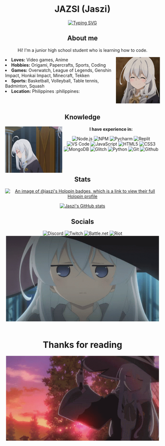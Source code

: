 <h1 align="center"> JAZSI (Jaszi) </h1>

<p align="center">
    <a href="https://git.io/typing-svg">
        <img src="https://readme-typing-svg.demolab.com?font=Fira+Code&pause=1000&center=true&width=435&lines=Hello+World!!!" alt="Typing SVG" />
    </a>
</p>


<div>
    <div align="center">
        <h2> About me </h2>
        <p> Hi! I'm a junior high school student who is learning how to code.</p>
        <img src="images/elaina1.gif" align="right" height="150">
    </div>
    <li> <b>Loves:</b> Video games, Anime </li>
    <li> <b>Hobbies:</b> Origami, Papercrafts, Sports, Coding </li>
    <li> <b>Games:</b> Overwatch, League of Legends, Genshin Impact, Honkai Impact, Minecraft, Tekken </li>
    <li> <b>Sports:</b> Basketball, Volleyball, Table tennis, Badminton, Squash
    <li> <b>Location:</b> Philippines :philippines:</li>
    <br>
    <br>
</div>

<div align="center">
    <h2> Knowledge </h2>
    <p>
        <img src="images/elaina2.gif" align="left" height="150">
        <b>I have experience in:</b>
    </p>
    <p>
        <img src="https://img.shields.io/badge/node.js-6DA55F?style=for-the-badge&logo=node.js&logoColor=white" alt="Node.js">
        <img src="https://img.shields.io/badge/NPM-%23CB3837.svg?style=for-the-badge&logo=npm&logoColor=white" alt="NPM">
        <img src="https://img.shields.io/badge/pycharm-143?style=for-the-badge&logo=pycharm&logoColor=black&color=black&labelColor=green" alt="Pycharm">
        <img src="https://img.shields.io/badge/Replit-DD1200?style=for-the-badge&logo=Replit&logoColor=white" alt="Replit">
        <img src="https://img.shields.io/badge/Visual%20Studio%20Code-0078d7.svg?style=for-the-badge&logo=visual-studio-code&logoColor=white" alt="VS Code">
        <img src="https://img.shields.io/badge/javascript-%23323330.svg?style=for-the-badge&logo=javascript&logoColor=%23F7DF1E" alt="JavaScript">
        <img src="https://img.shields.io/badge/html5-%23E34F26.svg?style=for-the-badge&logo=html5&logoColor=white" alt="HTML5">
        <img src="https://img.shields.io/badge/css3-%231572B6.svg?style=for-the-badge&logo=css3&logoColor=white" alt="CSS3">
        <img src="https://img.shields.io/badge/MongoDB-%234ea94b.svg?style=for-the-badge&logo=mongodb&logoColor=white" alt="MongoDB">
        <img src="https://img.shields.io/badge/glitch-%233333FF.svg?style=for-the-badge&logo=glitch&logoColor=white" alt="Glitch">
        <img src="https://img.shields.io/badge/python-3670A0?style=for-the-badge&logo=python&logoColor=ffdd54" alt="Python">
        <img src="https://img.shields.io/badge/git-%23F05033.svg?style=for-the-badge&logo=git&logoColor=white" alt="Git">
        <img src="https://img.shields.io/badge/github-%23121011.svg?style=for-the-badge&logo=github&logoColor=white" alt="Github">
    </p>
    <br>
    <br>
</div>

<div align="center">
    <h2> Stats </h2>
    <p><a href="https://holopin.io/@jaszi"><img src="https://holopin.me/jaszi" alt="An image of @jaszi&#39;s Holopin badges, which is a link to view their full Holopin profile"></a></p>
    <p><a href="https://github.com/JAZSI"><img src="https://github-readme-stats.vercel.app/api?username=JAZSI&hide=prs,issues,contribs&show_icons=true&theme=radical" alt="Jaszi&#39;s GitHub stats"></a></p>
</div>

<div align="center">
    <h2> Socials </h2>
    <img src="https://img.shields.io/badge/Jaszi-%235865F2.svg?style=for-the-badge&logo=discord&logoColor=white" alt="Discord">
    <img src="https://img.shields.io/badge/Jaszi__ow-%239146FF.svg?style=for-the-badge&logo=Twitch&logoColor=white" alt="Twitch">
    <img src="https://img.shields.io/badge/JASZI.11272-%2300AEFF.svg?style=for-the-badge&logo=battle.net&logoColor=white" alt="Battle.net">
    <img src="https://img.shields.io/badge/JASZII.JASZI-D32936.svg?style=for-the-badge&logo=riotgames&logoColor=white" alt="Riot">
    <br>
    <img src="images/elaina3.gif">
    <br>
    <br>
</div>

<div align="center">
    <h1> Thanks for reading </h1>
    <img src="images/elaina4.gif">
</div>

<!--
**JAZSI/JAZSI** is a ✨ _special_ ✨ repository because its `README.md` (this file) appears on your GitHub profile.

Here are some ideas to get you started:

- 🔭 I’m currently working on ...
- 🌱 I’m currently learning ...
- 👯 I’m looking to collaborate on ...
- 🤔 I’m looking for help with ...
- 💬 Ask me about ...
- 📫 How to reach me: ...
- 😄 Pronouns: ...
- ⚡ Fun fact: ...
-->